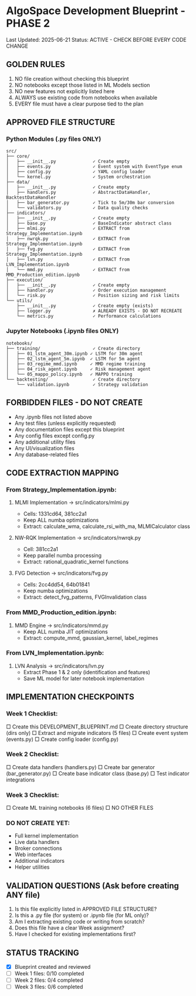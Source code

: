 # AlgoSpace Development Blueprint - PHASE 2
Last Updated: 2025-06-21
Status: ACTIVE - CHECK BEFORE EVERY CODE CHANGE

## GOLDEN RULES
1. NO file creation without checking this blueprint
2. NO notebooks except those listed in ML Models section
3. NO new features not explicitly listed here
4. ALWAYS use existing code from notebooks when available
5. EVERY file must have a clear purpose tied to the plan

## APPROVED FILE STRUCTURE

### Python Modules (.py files ONLY)
```
src/
├── core/
│   ├── __init__.py              ✓ Create empty
│   ├── events.py                ✓ Event system with EventType enum
│   ├── config.py                ✓ YAML config loader
│   └── kernel.py                ✓ System orchestration
├── data/
│   ├── __init__.py              ✓ Create empty
│   ├── handlers.py              ✓ AbstractDataHandler, BacktestDataHandler
│   ├── bar_generator.py         ✓ Tick to 5m/30m bar conversion
│   └── validators.py            ✓ Data quality checks
├── indicators/
│   ├── __init__.py              ✓ Create empty
│   ├── base.py                  ✓ BaseIndicator abstract class
│   ├── mlmi.py                  ✓ EXTRACT from Strategy_Implementation.ipynb
│   ├── nwrqk.py                 ✓ EXTRACT from Strategy_Implementation.ipynb
│   ├── fvg.py                   ✓ EXTRACT from Strategy_Implementation.ipynb
│   ├── lvn.py                   ✓ EXTRACT from LVN_Implementation.ipynb
│   └── mmd.py                   ✓ EXTRACT from MMD_Production_edition.ipynb
├── execution/
│   ├── __init__.py              ✓ Create empty
│   ├── handler.py               ✓ Order execution management
│   └── risk.py                  ✓ Position sizing and risk limits
└── utils/
    ├── __init__.py              ✓ Create empty (exists)
    ├── logger.py                ✗ ALREADY EXISTS - DO NOT RECREATE
    └── metrics.py               ✓ Performance calculations
```

### Jupyter Notebooks (.ipynb files ONLY)
```
notebooks/
├── training/                    ✓ Create directory
│   ├── 01_lstm_agent_30m.ipynb ✓ LSTM for 30m agent
│   ├── 02_lstm_agent_5m.ipynb  ✓ LSTM for 5m agent
│   ├── 03_regime_mmd.ipynb     ✓ MMD regime training
│   ├── 04_risk_agent.ipynb     ✓ Risk management agent
│   └── 05_mappo_policy.ipynb   ✓ MAPPO training
└── backtesting/                 ✓ Create directory
    └── validation.ipynb         ✓ Strategy validation
```

## FORBIDDEN FILES - DO NOT CREATE
- Any .ipynb files not listed above
- Any test files (unless explicitly requested)
- Any documentation files except this blueprint
- Any config files except config.py
- Any additional utility files
- Any UI/visualization files
- Any database-related files

## CODE EXTRACTION MAPPING

### From Strategy_Implementation.ipynb:
1. MLMI Implementation → src/indicators/mlmi.py
   - Cells: 1331cd64, 381cc2a1
   - Keep ALL numba optimizations
   - Extract: calculate_wma, calculate_rsi_with_ma, MLMICalculator class

2. NW-RQK Implementation → src/indicators/nwrqk.py
   - Cell: 381cc2a1
   - Keep parallel numba processing
   - Extract: rational_quadratic_kernel functions

3. FVG Detection → src/indicators/fvg.py
   - Cells: 2cc4dd54, 64b01841
   - Keep numba optimizations
   - Extract: detect_fvg_patterns, FVGInvalidation class

### From MMD_Production_edition.ipynb:
1. MMD Engine → src/indicators/mmd.py
   - Keep ALL numba JIT optimizations
   - Extract: compute_mmd, gaussian_kernel, label_regimes

### From LVN_Implementation.ipynb:
1. LVN Analysis → src/indicators/lvn.py
   - Extract Phase 1 & 2 only (identification and features)
   - Save ML model for later notebook implementation

## IMPLEMENTATION CHECKPOINTS

### Week 1 Checklist:
□ Create this DEVELOPMENT_BLUEPRINT.md
□ Create directory structure (dirs only)
□ Extract and migrate indicators (5 files)
□ Create event system (events.py)
□ Create config loader (config.py)

### Week 2 Checklist:
□ Create data handlers (handlers.py)
□ Create bar generator (bar_generator.py)
□ Create base indicator class (base.py)
□ Test indicator integrations

### Week 3 Checklist:
□ Create ML training notebooks (6 files)
□ NO OTHER FILES

### DO NOT CREATE YET:
- Full kernel implementation
- Live data handlers
- Broker connections
- Web interfaces
- Additional indicators
- Helper utilities

## VALIDATION QUESTIONS (Ask before creating ANY file)
1. Is this file explicitly listed in APPROVED FILE STRUCTURE?
2. Is this a .py file (for system) or .ipynb file (for ML only)?
3. Am I extracting existing code or writing from scratch?
4. Does this file have a clear Week assignment?
5. Have I checked for existing implementations first?

## STATUS TRACKING
- [x] Blueprint created and reviewed
- [ ] Week 1 files: 0/10 completed
- [ ] Week 2 files: 0/4 completed  
- [ ] Week 3 files: 0/6 completed
